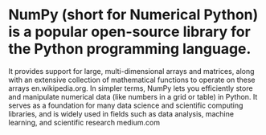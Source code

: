 # NumPy (short for Numerical Python) is a popular open-source library for the Python programming language. 
It provides support for large, multi-dimensional arrays and matrices, 
along with an extensive collection of mathematical functions to operate on these arrays en.wikipedia.org. 
In simpler terms, NumPy lets you efficiently store and manipulate numerical data (like numbers in a grid or table) in Python. 
It serves as a foundation for many data science and scientific computing libraries, 
and is widely used in fields such as data analysis, machine learning, and scientific research medium.com